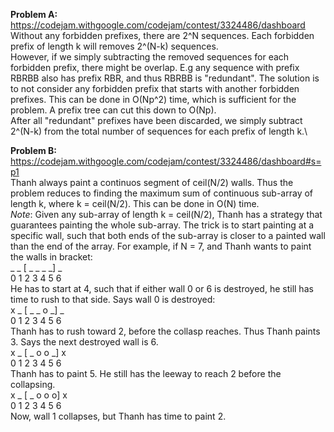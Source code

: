 __Problem A:__
https://codejam.withgoogle.com/codejam/contest/3324486/dashboard \
Without any forbidden prefixes, there are 2^N sequences. Each forbidden prefix of length k will removes 2^(N-k) sequences.\
However, if we simply subtracting the removed sequences for each forbidden prefix, there might be overlap. E.g any sequence with prefix RBRBB also has prefix RBR, and thus RBRBB is "redundant". The solution is to not consider any forbidden prefix that starts with another forbidden prefixes. This can be done in O(Np^2) time, which is sufficient for the problem. A prefix tree can cut this down to O(Np).\
After all "redundant" prefixes have been discarded, we simply subtract 2^(N-k) from the total number of sequences for each prefix of length k.\

__Problem B:__
https://codejam.withgoogle.com/codejam/contest/3324486/dashboard#s=p1 \
Thanh always paint a continuos segment of ceil(N/2) walls. Thus the problem reduces to finding the maximum sum of continuous sub-array of length k, where k = ceil(N/2). This can be done in O(N) time. \
_Note_: Given any sub-array of length k = ceil(N/2), Thanh has a strategy that guarantees painting the whole sub-array. The trick is to start painting at a specific wall, such that both ends of the sub-array is closer to a painted wall than the end of the array. For example, if N = 7, and Thanh wants to paint the walls in bracket:\
_ _ [ _ _ _ _] _ \
0 1   2 3 4 5  6 \
He has to start at 4, such that if either wall 0 or 6 is destroyed, he still has time to rush to that side. Says wall 0 is destroyed:\
x _ [ _ _ o _] _ \
0 1   2 3 4 5  6 \
Thanh has to rush toward 2, before the collasp reaches. Thus Thanh paints 3. Says the next destroyed wall is 6.\
x _ [ _ o o _] x \
0 1   2 3 4 5  6 \
Thanh has to paint 5. He still has the leeway to reach 2 before the collapsing.\
x _ [ _ o o o] x \
0 1   2 3 4 5  6 \
Now, wall 1 collapses, but Thanh has time to paint 2.
